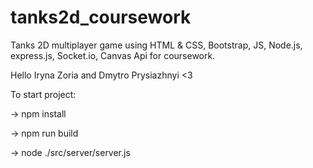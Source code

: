 # tanks2d_coursework
Tanks 2D multiplayer game using HTML &amp; CSS, Bootstrap, JS, Node.js, express.js, Socket.io, Canvas Api for coursework.

Hello Iryna Zoria and Dmytro Prysiazhnyi <3

To start project:

-> npm install

-> npm run build

-> node ./src/server/server.js
